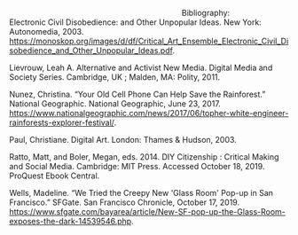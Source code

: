 &nbsp;&nbsp;&nbsp;&nbsp;&nbsp;&nbsp;&nbsp;&nbsp;&nbsp;&nbsp;&nbsp;&nbsp;&nbsp;&nbsp;&nbsp;&nbsp;&nbsp;&nbsp;&nbsp;&nbsp;&nbsp;&nbsp;&nbsp;&nbsp;&nbsp;&nbsp;&nbsp;&nbsp;&nbsp;&nbsp;&nbsp;&nbsp;&nbsp;&nbsp;&nbsp;&nbsp;&nbsp;&nbsp;&nbsp;&nbsp;&nbsp;&nbsp;&nbsp;&nbsp;&nbsp;&nbsp;&nbsp;&nbsp;&nbsp;&nbsp;&nbsp;&nbsp;&nbsp;&nbsp;&nbsp;&nbsp;&nbsp;&nbsp;&nbsp;&nbsp;&nbsp;&nbsp;&nbsp;&nbsp;&nbsp;&nbsp;&nbsp;&nbsp;&nbsp;&nbsp;&nbsp;&nbsp;&nbsp;&nbsp;&nbsp;&nbsp;&nbsp;&nbsp;&nbsp;Bibliography:<br>
Electronic Civil Disobedience: and Other Unpopular Ideas. New York: Autonomedia, 2003. https://monoskop.org/images/d/df/Critical_Art_Ensemble_Electronic_Civil_Disobedience_and_Other_Unpopular_Ideas.pdf.

Lievrouw, Leah A. Alternative and Activist New Media. Digital Media and Society Series. Cambridge, UK ; Malden, MA: Polity, 2011.

Nunez, Christina. “Your Old Cell Phone Can Help Save the Rainforest.” National Geographic. National Geographic, June 23, 2017. https://www.nationalgeographic.com/news/2017/06/topher-white-engineer-rainforests-explorer-festival/.

Paul, Christiane. Digital Art. London: Thames & Hudson, 2003.

Ratto, Matt, and Boler, Megan, eds. 2014. DIY Citizenship : Critical Making and Social Media. Cambridge: MIT Press. Accessed October 18, 2019. ProQuest Ebook Central.

Wells, Madeline. “We Tried the Creepy New 'Glass Room' Pop-up in San Francisco.” SFGate. San Francisco Chronicle, October 17, 2019. https://www.sfgate.com/bayarea/article/New-SF-pop-up-the-Glass-Room-exposes-the-dark-14539546.php.
